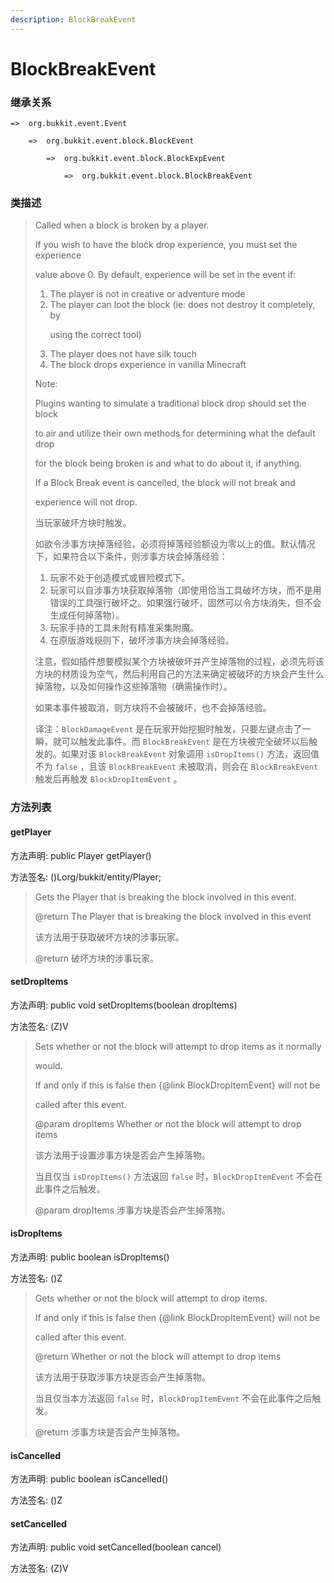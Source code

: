 ```yaml
---
description: BlockBreakEvent
---
```


# BlockBreakEvent

### 继承关系

    =>  org.bukkit.event.Event

        =>  org.bukkit.event.block.BlockEvent

            =>  org.bukkit.event.block.BlockExpEvent

                =>  org.bukkit.event.block.BlockBreakEvent

### 类描述

> Called when a block is broken by a player.
>
> <p>
>
> If you wish to have the block drop experience, you must set the experience
>
> value above 0. By default, experience will be set in the event if:
>
> <ol>
>
> <li>The player is not in creative or adventure mode
>
> <li>The player can loot the block (ie: does not destroy it completely, by
>
> using the correct tool)
>
> <li>The player does not have silk touch
>
> <li>The block drops experience in vanilla Minecraft
>
> </ol>
>
> <p>
>
> Note:
>
> Plugins wanting to simulate a traditional block drop should set the block
>
> to air and utilize their own methods for determining what the default drop
>
> for the block being broken is and what to do about it, if anything.
>
> <p>
>
> If a Block Break event is cancelled, the block will not break and
>
> experience will not drop.
>
> 当玩家破坏方块时触发。
>
> 如欲令涉事方块掉落经验，必须将掉落经验额设为零以上的值。默认情况下，如果符合以下条件，则涉事方块会掉落经验：
>
> <ol>
>
> <li>玩家不处于创造模式或冒险模式下。
>
> <li>玩家可以自涉事方块获取掉落物（即使用恰当工具破坏方块，而不是用错误的工具强行破坏之。如果强行破坏，固然可以令方块消失，但不会生成任何掉落物）。
>
> <li>玩家手持的工具未附有精准采集附魔。
>
> <li>在原版游戏规则下，破坏涉事方块会掉落经验。
>
> </ol>
>
> 注意，假如插件想要模拟某个方块被破坏并产生掉落物的过程，必须先将该方块的材质设为空气，然后利用自己的方法来确定被破坏的方块会产生什么掉落物，以及如何操作这些掉落物（确需操作时）。
>
> 如果本事件被取消，则方块将不会被破坏，也不会掉落经验。
>
> 译注：`BlockDamageEvent` 是在玩家开始挖掘时触发，只要左键点击了一瞬，就可以触发此事件。而 `BlockBreakEvent` 是在方块被完全破坏以后触发的。如果对该 `BlockBreakEvent` 对象调用 `isDropItems()` 方法，返回值不为 `false` ，且该 `BlockBreakEvent` 未被取消，则会在 `BlockBreakEvent` 触发后再触发 `BlockDropItemEvent` 。

### 方法列表

#### getPlayer

方法声明: public Player getPlayer()

方法签名: ()Lorg/bukkit/entity/Player;

> Gets the Player that is breaking the block involved in this event.
>
> @return The Player that is breaking the block involved in this event
>
> 该方法用于获取破坏方块的涉事玩家。
>
> @return 破坏方块的涉事玩家。

#### setDropItems

方法声明: public void setDropItems(boolean dropItems)

方法签名: (Z)V

> Sets whether or not the block will attempt to drop items as it normally
>
> would.
>
> If and only if this is false then {@link BlockDropItemEvent} will not be
>
> called after this event.
>
> @param dropItems Whether or not the block will attempt to drop items
>
> 该方法用于设置涉事方块是否会产生掉落物。
>
> 当且仅当 `isDropItems()` 方法返回 `false` 时，`BlockDropItemEvent` 不会在此事件之后触发。
>
> @param dropItems 涉事方块是否会产生掉落物。

#### isDropItems

方法声明: public boolean isDropItems()

方法签名: ()Z

> Gets whether or not the block will attempt to drop items.
>
> If and only if this is false then {@link BlockDropItemEvent} will not be
>
> called after this event.
>
> @return Whether or not the block will attempt to drop items
>
> 该方法用于获取涉事方块是否会产生掉落物。
>
> 当且仅当本方法返回 `false` 时，`BlockDropItemEvent` 不会在此事件之后触发。
>
> @return 涉事方块是否会产生掉落物。

#### isCancelled

方法声明: public boolean isCancelled()

方法签名: ()Z

#### setCancelled

方法声明: public void setCancelled(boolean cancel)

方法签名: (Z)V
